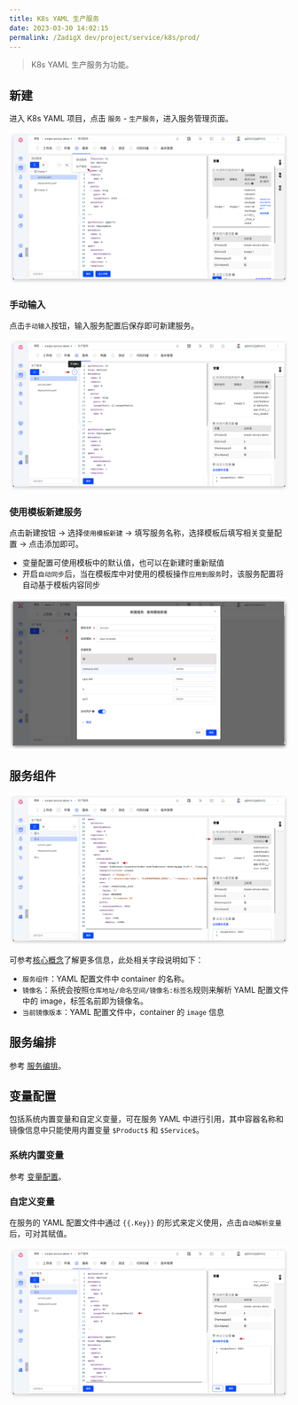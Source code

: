 ```yaml
---
title: K8s YAML 生产服务
date: 2023-03-30 14:02:15
permalink: /ZadigX dev/project/service/k8s/prod/
---
```


> K8s YAML 生产服务为功能。

## 新建

进入 K8s YAML 项目，点击 `服务` - `生产服务`，进入服务管理页面。

![创建服务](../_images/create_k8s_service_prod.png)

### 手动输入

点击`手动输入`按钮，输入服务配置后保存即可新建服务。

![创建服务](../_images/create_k8s_service_prod_1.png)

### 使用模板新建服务

点击新建按钮 -> 选择`使用模板新建` -> 填写服务名称，选择模板后填写相关变量配置 -> 点击添加即可。

- 变量配置可使用模板中的默认值，也可以在新建时重新赋值
- 开启`自动同步`后，当在模板库中对使用的模板操作`应用到服务`时，该服务配置将自动基于模板内容同步

![创建服务](../_images/create_k8s_service_prod_2.png)

## 服务组件

![服务组件](../_images/k8s_container_prod.png)

可参考[核心概念](/ZadigX%20dev/quick-start/concepts/#服务组件)了解更多信息，此处相关字段说明如下：

- `服务组件`：YAML 配置文件中 container 的名称。
- `镜像名`：系统会按照`仓库地址/命名空间/镜像名:标签名`规则来解析 YAML 配置文件中的 image，标签名前即为镜像名。
- `当前镜像版本`：YAML 配置文件中，container 的 `image` 信息

## 服务编排

参考 [服务编排](/ZadigX%20dev/project/service/k8s/#服务编排)。

## 变量配置

包括系统内置变量和自定义变量，可在服务 YAML 中进行引用，其中容器名称和镜像信息中只能使用内置变量 `$Product$` 和 `$Service$`。

### 系统内置变量

参考 [变量配置](/ZadigX%20dev/project/service/k8s/#系统内置变量)。

### 自定义变量

在服务的 YAML 配置文件中通过 <span v-pre>`{{.Key}}`</span>  的形式来定义使用，点击`自动解析变量`后，可对其赋值。

![变量](../_images/var_prod.png)

